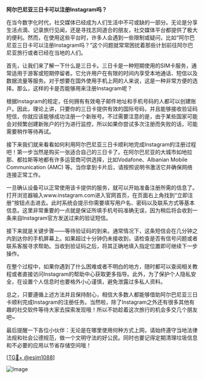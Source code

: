 **阿尔巴尼亚三日卡可以注册Instagram吗？**

在当今数字化时代，社交媒体已经成为人们生活中不可或缺的一部分。无论是分享生活点滴、记录旅行见闻，还是寻找志同道合的朋友，社交媒体平台都提供了极大的便利。然而，在使用这些平台时，许多人会遇到一些限制或疑问，比如“阿尔巴尼亚三日卡可以注册Instagram吗？”这个问题就常常困扰着那些计划前往阿尔巴尼亚旅行或者已经在当地的人们。

首先，让我们来了解一下什么是三日卡。三日卡是一种短期使用的SIM卡服务，通常适用于游客或短期停留者。它允许用户在有限的时间内享受本地通话、短信以及数据流量等服务。对于想要在国外使用手机上网的人来说，这是一种非常方便的选择。那么，这样的卡是否能够用来注册Instagram呢？

根据Instagram的规定，任何拥有有效电子邮件地址和手机号码的人都可以创建账户。因此，理论上讲，只要你的三日卡提供有效的国际号码，并且能够接收验证码短信，你就应该能够成功注册一个新账号。不过需要注意的是，由于某些国家可能会对频繁创建新账户的行为进行监控，所以如果你尝试多次注册而失败的话，可能需要稍作等待再试。

接下来我们就来看看如何利用阿尔巴尼亚三日卡顺利地完成Instagram的注册过程吧！第一步当然是购买一张适合自己的三日卡了。在阿尔巴尼亚的大城市如地拉那、都拉斯等地都有许多运营商可供选择，比如Vodafone、Albanian Mobile Communication (AMC) 等。当你拿到卡片后，请按照说明书激活它并确保网络连接正常工作。

一旦确认设备可以正常使用该卡提供的服务，就可以开始准备注册所需的信息了。打开浏览器输入www.instagram.com进入官网首页，在页面右上角找到“立即注册”按钮点击进去。此时系统会提示你需要填写用户名、密码以及联系方式等基本信息。这里非常重要的一点就是保证所填手机号码准确无误，因为稍后将会收到一条来自Instagram官方发送过来的验证短信。

接下来就是关键步骤——等待验证码的到来。通常情况下，这条短信会在几分钟之内到达你的手机屏幕上。如果超过十分钟仍未接收到，请检查是否有信号问题或者联系客服寻求帮助。当收到验证码之后，将其正确地填入指定位置即可继续下一步操作。

在整个过程中，如果你遇到了什么困难或者不明白的地方，随时都可以查阅相关教程或者直接访问Instagram的帮助中心获取更多指导。此外，为了保护个人隐私安全，在设置个人信息时也要格外小心谨慎，避免泄露过多私人资料。

总之，只要遵循上述方法并且保持耐心，相信大多数人都能够借助阿尔巴尼亚三日卡顺利完成Instagram的注册任务。当然啦，除了Instagram之外还有很多其他有趣的社交软件等待大家去探索发现哦！所以不妨趁着这次旅行的机会多交几个朋友吧~

最后提醒一下各位小伙伴：无论是在哪里使用何种方式上网，请始终遵守当地法律法规和社会公德规范，做一个文明守法的好公民。同时也要记得定期清理垃圾信息和不必要的应用以节省存储空间哦！

[[TG💪+ @esim1088](https://t.me/s/esim1088)]

![Image](https://i.postimg.cc/4NQfJmqS/Snipaste-2025-05-13-00-14-12.png)